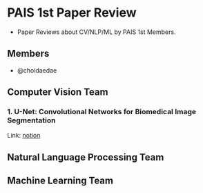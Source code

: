 # PAIS 1st Paper Review 
- Paper Reviews about CV/NLP/ML by PAIS 1st Members.

## Members
- @choidaedae


## Computer Vision Team
### 1. U-Net: Convolutional Networks for Biomedical Image Segmentation
Link: [notion](https://capable-pixie-1bf.notion.site/U-Net-Convolutional-Networks-for-Biomedical-Image-Segmentation-eaecc131128e42938ebbd5a501458ae6?pvs=4)

## Natural Language Processing Team 

## Machine Learning Team 
